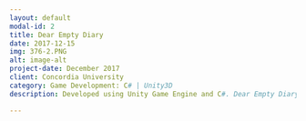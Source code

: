 ```yaml
---
layout: default
modal-id: 2
title: Dear Empty Diary
date: 2017-12-15
img: 376-2.PNG
alt: image-alt
project-date: December 2017
client: Concordia University
category: Game Development: C# | Unity3D
description: Developed using Unity Game Engine and C#. Dear Empty Diary is an overhead 2D based story game, where the objective is to solve the puzzles in order to proceed to the next level while being immersed in the games story line.

---
```

